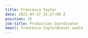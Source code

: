 ```yaml
---
title: Francesca Taylor
date: 2021-07-27 15:27:00 Z
position: 35
job-title: Production Coordinator
email: francesca.taylor@novel.audio
---
```



